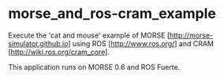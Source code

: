 morse_and_ros-cram_example
=============


Execute the 'cat and mouse' example of MORSE [http://morse-simulator.github.io] using ROS [http://www.ros.org/] and CRAM [http://wiki.ros.org/cram_core]. 

This application runs on MORSE 0.6 and ROS Fuerte.
